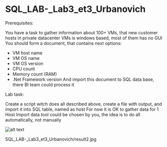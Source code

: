 # SQL_LAB-_Lab3_et3_Urbanovich

Prerequisites:

You have a task to gather information about 100+ VMs, that new customer hosts in private datacenter
VMs is windows based, most of them has no GUI
You should form a document, that contains next options:
- VM host name
- VM OS name 
- VM OS version
- CPU count
- Memory count (RAM)
- .Net Framework version
And import this document to SQL data base, there BI team could process it

Lab task: 

Create a script witch does all described above, create a file with output, and import it into SQL table, named as host For now it is OK to gather data for 1 Host Import data tool could be chosen by you, the idea is to do all automatically, not manually



![alt text](https://github.com/byxray/SQL_LAB-_Lab3_et3_Urbanovich/result1.jpg)



SQL_LAB-_Lab3_et3_Urbanovich/result2.jpg
      
      
